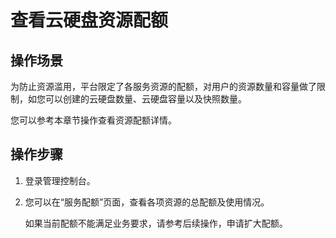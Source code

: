 # 查看云硬盘资源配额<a name="evs_01_0070"></a>

## 操作场景<a name="section5700729111616"></a>

为防止资源滥用，平台限定了各服务资源的配额，对用户的资源数量和容量做了限制，如您可以创建的云硬盘数量、云硬盘容量以及快照数量。

您可以参考本章节操作查看资源配额详情。

## 操作步骤<a name="section12829175161818"></a>

1.  登录管理控制台。
2.  您可以在“服务配额”页面，查看各项资源的总配额及使用情况。

    如果当前配额不能满足业务要求，请参考后续操作，申请扩大配额。



